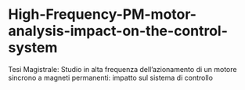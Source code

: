 # High-Frequency-PM-motor-analysis-impact-on-the-control-system
Tesi Magistrale: Studio in alta frequenza dell’azionamento di un motore sincrono a magneti permanenti: impatto sul sistema di controllo
